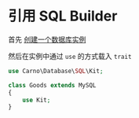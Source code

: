 # 引用 SQL Builder

首先 [创建一个数据库实例](../database/initialize.md)

然后在实例中通过 `use` 的方式载入 `trait`

```php
use Carno\Database\SQL\Kit;

class Goods extends MySQL
{
    use Kit;
}
```
